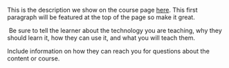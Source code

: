 This is the description we show on the course page [here](https://lab.github.com/mzkpwhkzn/ludostatech). This first paragraph will be featured at the top of the page so make it great.
​

​
Be sure to tell the learner about the technology you are teaching, why they should learn it, how they can use it, and what you will teach them.
​


Include information on how they can reach you for questions about the content or course. 